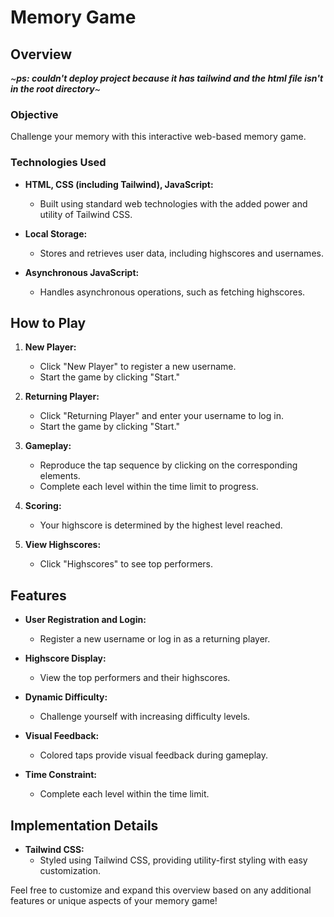 # Memory Game

## Overview
~***ps: couldn't deploy project because it has tailwind and the html file isn't in the root directory***~
### Objective
Challenge your memory with this interactive web-based memory game.

### Technologies Used

- **HTML, CSS (including Tailwind), JavaScript:**
  - Built using standard web technologies with the added power and utility of Tailwind CSS.

- **Local Storage:**
  - Stores and retrieves user data, including highscores and usernames.

- **Asynchronous JavaScript:**
  - Handles asynchronous operations, such as fetching highscores.

## How to Play

1. **New Player:**
   - Click "New Player" to register a new username.
   - Start the game by clicking "Start."

2. **Returning Player:**
   - Click "Returning Player" and enter your username to log in.
   - Start the game by clicking "Start."

3. **Gameplay:**
   - Reproduce the tap sequence by clicking on the corresponding elements.
   - Complete each level within the time limit to progress.

4. **Scoring:**
   - Your highscore is determined by the highest level reached.

5. **View Highscores:**
   - Click "Highscores" to see top performers.

## Features

- **User Registration and Login:**
  - Register a new username or log in as a returning player.

- **Highscore Display:**
  - View the top performers and their highscores.

- **Dynamic Difficulty:**
  - Challenge yourself with increasing difficulty levels.

- **Visual Feedback:**
  - Colored taps provide visual feedback during gameplay.

- **Time Constraint:**
  - Complete each level within the time limit.

## Implementation Details

- **Tailwind CSS:**
  - Styled using Tailwind CSS, providing utility-first styling with easy customization.

Feel free to customize and expand this overview based on any additional features or unique aspects of your memory game!
